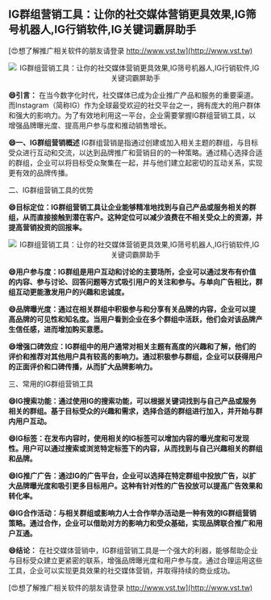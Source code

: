 ## **IG群组营销工具：让你的社交媒体营销更具效果,IG筛号机器人,IG行销软件,IG关键词霸屏助手**

[😍想了解推广相关软件的朋友请登录 http://www.vst.tw](http://www.vst.tw)

 <center><img src="https://vst.tw/MP4/tuiguang/png/4.png" alt="IG群组营销工具：让你的社交媒体营销更具效果,IG筛号机器人,IG行销软件,IG关键词霸屏助手"></center>

**😄引言：**
在当今数字化时代，社交媒体已成为企业推广产品和服务的重要渠道。而Instagram（简称IG）作为全球最受欢迎的社交平台之一，拥有庞大的用户群体和强大的影响力。为了有效地利用这一平台，企业需要掌握IG群组营销工具，以增强品牌曝光度、提高用户参与度和推动销售增长。

**😄一、IG群组营销概述**
IG群组营销是指通过创建或加入相关主题的群组，与目标受众进行互动和交流，以达到品牌推广和营销目的的一种策略。通过精心选择合适的群组，企业可以将目标受众聚集在一起，并与他们建立起密切的互动关系，实现更有效的品牌传播。

二、IG群组营销工具的优势

**😄目标定位：IG群组营销工具让企业能够精准地找到与自己产品或服务相关的群组，从而直接接触到潜在客户。这种定位可以减少浪费在不相关受众上的资源，并提高营销投资的回报率。**

 <center><img src="https://vst.tw/MP4/tuiguang/png/2.png" alt="IG群组营销工具：让你的社交媒体营销更具效果,IG筛号机器人,IG行销软件,IG关键词霸屏助手"></center>

**😄用户参与度：IG群组是用户互动和讨论的主要场所，企业可以通过发布有价值的内容、参与讨论、回答问题等方式吸引用户的关注和参与。与单向广告相比，群组互动更能激发用户的兴趣和忠诚度。**

**😄品牌曝光度：通过在相关群组中积极参与和分享有关品牌的内容，企业可以提高品牌的可见性和知名度。当用户看到企业在多个群组中活跃，他们会对该品牌产生信任感，进而增加购买意愿。**

**😄增强口碑效应：IG群组中的用户通常对相关主题有高度的兴趣和了解，他们的评价和推荐对其他用户具有较高的影响力。通过积极参与群组，企业可以获得用户的正面评价和口碑传播，从而扩大品牌影响力。**

三、常用的IG群组营销工具

**😄IG搜索功能：通过使用IG的搜索功能，可以根据关键词找到与自己产品或服务相关的群组。基于目标受众的兴趣和需求，选择合适的群组进行加入，并开始与群内用户互动。**

**😄IG标签：在发布内容时，使用相关的IG标签可以增加内容的曝光度和可发现性。用户可以通过搜索或浏览特定标签下的内容，从而找到与自己兴趣相关的群组和品牌。**

**😄IG推广广告：通过IG的广告平台，企业可以选择在特定群组中投放广告，以扩大品牌曝光度和吸引更多目标用户。这种有针对性的广告投放可以提高广告效果和转化率。**

**😄IG合作活动：与相关群组或影响力人士合作举办活动是一种有效的IG群组营销策略。通过合作，企业可以借助对方的影响力和受众基础，实现品牌联合推广和用户互通。**

**😄结论：**
在社交媒体营销中，IG群组营销工具是一个强大的利器，能够帮助企业与目标受众建立更紧密的联系，增强品牌曝光度和用户参与度。通过合理运用这些工具，企业可以实现更具效果的社交媒体营销，并取得持续的商业成功。

[😍想了解推广相关软件的朋友请登录 http://www.vst.tw](http://www.vst.tw)



